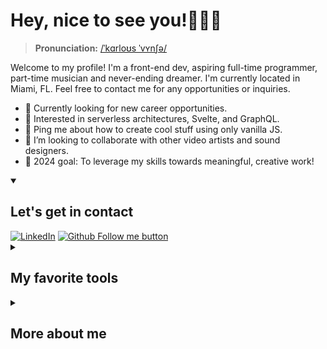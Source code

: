 # Hey, nice to see you!👨🏻‍💻

> **Pronunciation:** [&#x2F;ˈkɑrloʊs ˈvʏnʃə&#x2F;](http://ipa-reader.xyz/?text=%CB%88k%C9%91rlo%CA%8As%20%CB%88v%CA%8Fn%CA%83%C9%99&voice=Joey)

<!-- Note: GitHub converts the README Markdown to HTML and renders it on GitHub. After conversion, the HTML is sanitized, and for security reasons, it ignores certain HTML tags and attributes such as <script>, <style> etc. For this reason, I can use an align attribute instead of CSS. -->

Welcome to my profile! I'm a front-end dev, aspiring full-time programmer, part-time musician and never-ending dreamer. I'm currently located in Miami, FL. Feel free to contact me for any opportunities or inquiries.


- 🔭 Currently looking for new career opportunities.
- 🌱 Interested in serverless architectures, Svelte, and GraphQL.
- 💬 Ping me about how to create cool stuff using only vanilla JS.
- 👯 I’m looking to collaborate with other video artists and sound designers.
- 🥅 2024 goal: To leverage my skills towards meaningful, creative work!
<!-- - 🧐 Fun fact: Today is Wednesday, November 6 *(powered by Github Actions)*. -->

<details open> 
  <summary><h2>Let's get in contact</h2></summary>
<a href="https://linkedin.com/in/carloswunsche"><img alt="LinkedIn" src="https://img.shields.io/badge/carloswunsche-0077B5?logo=linkedin&logoColor=white"/></a>
<a href="https://linkedin.com/in/carloswunsche"><img alt="Github Follow me button" src="https://img.shields.io/github/followers/carloswunsche.svg?style=social&label=Follow&maxAge=2592000"/></a>

</details>
<details> 
  <summary><h2>My favorite tools</h2></summary>

  <h3>Programming languages</h3>
  <p>
      <a href="#"><img alt="HTML" src="https://img.shields.io/badge/HTML-E34F26.svg?logo=html5&logoColor=white"></a>
      <a href="#"><img alt="CSS" src="https://img.shields.io/badge/CSS-1572B6.svg?logo=css3&logoColor=white"></a>
      <a href="#"><img alt="JavaScript" src="https://img.shields.io/badge/JavaScript-F7DF1E.svg?logo=javascript&logoColor=black"></a>
      <a href="#"><img alt="TypeScript" src="https://img.shields.io/badge/TypeScript-007ACC.svg?logo=typescript&logoColor=white"></a>
      <a href="#"><img alt="Node.js" src="https://img.shields.io/badge/Node.js-43853D.svg?logo=node.js&logoColor=white"></a>
      <a href="#"><img alt="Lua" src="https://img.shields.io/badge/Lua-2C2D72?logo=lua&logoColor=white"></a>
      <a href="#"><img alt="Nunjucks" src="https://img.shields.io/badge/Nunjucks-1C4913?logo=nunjucks&logoColor=white"></a>
      <a href="#"><img alt="Python" src="https://img.shields.io/badge/Python-14354C.svg?logo=python&logoColor=white"></a>
      <a href="#"><img alt="Markdown" src="https://img.shields.io/badge/Markdown-000000.svg?logo=markdown&logoColor=white"></a>
      <a href="#"><img alt="Bash" src="https://img.shields.io/badge/Bash-121011.svg?logo=gnu-bash&logoColor=white"></a>
  </p>

  <h3>Frameworks and libraries</h3>
  <p>
      <a href="#"><img alt="Express.js" src="https://img.shields.io/badge/Express.js-404d59.svg?logo=express&logoColor=white"></a>
      <a href="#"><img alt="React" src="https://img.shields.io/badge/React-20232a.svg?logo=react&logoColor=%2361DAFB"></a>
      <a href="#"><img alt="Material UI" src="https://img.shields.io/badge/Material--UI-0081CB?logo=material-ui&logoColor=white"></a>
      <a href="#"><img alt="Bootstrap" src="https://img.shields.io/badge/Bootstrap-7952B3.svg?logo=bootstrap&logoColor=white"></a>
      <a href="#"><img alt="p5.js" src="https://img.shields.io/badge/p5.js-ED225D?logo=p5dotjs&logoColor=white"></a>
  </p>

  <h3>Databases and cloud hosting</h3>
  <p>
      <a href="#"><img alt="MongoDB" src ="https://img.shields.io/badge/MongoDB-4ea94b.svg?logo=mongodb&logoColor=white"></a>
      <a href="#"><img alt="Heroku" src="https://img.shields.io/badge/Heroku-430098.svg?logo=heroku&logoColor=white"></a>
      <a href="#"><img alt="Notion" src="https://img.shields.io/badge/Notion-010101.svg?logo=notion&logoColor=white"></a>
      <a href="#"><img alt="MySQL" src="https://img.shields.io/badge/MySQL-00f.svg?logo=mysql&logoColor=white"></a>
      <a href="#"><img alt="Netlify" src="https://img.shields.io/badge/Netlify-00C7B7?logo=netlify&logoColor=white"></a>
      <a href="#"><img alt="GitHub Pages" src="https://img.shields.io/badge/GitHub%20Pages-327FC7.svg?logo=github&logoColor=white"></a>
  </p>

  <h3>Software and tools</h3>
  <p>
      <a href="#"><img alt="Visual Studio Code" src="https://img.shields.io/badge/Visual%20Studio%20Code-0078d7.svg?logo=visual-studio-code&logoColor=white"></a>
      <!-- <a href="#"><img alt="Ubuntu" src="https://img.shields.io/badge/Ubuntu-E95420?logo=ubuntu&logoColor=white"></a> -->
      <a href="#"><img alt="Adobe Photoshop" src="https://img.shields.io/badge/Adobe%20Photoshop-31A8FF?logo=Adobe%20Photoshop&logoColor=white"></a>
      <a href="#"><img alt="Canva" src="https://img.shields.io/badge/Canva-%2300C4CC.svg?logo=Canva&logoColor=white"></a>            	
      <a href="#"><img alt="Git" src="https://img.shields.io/badge/Git-F05033.svg?logo=git&logoColor=white"></a>
      <a href="#"><img alt="Postman" src="https://img.shields.io/badge/Postman-FF6C37?logo=postman&logoColor=white"></a>
      <a href="#"><img alt="Bitwarden" src="https://img.shields.io/badge/-Bitwarden-175DDC?logo=bitwarden&logoColor=white"></a> 
      <a href="#"><img alt="Excel" src="https://img.shields.io/badge/Microsoft_Excel-217346?logo=microsoft-excel&logoColor=white"></a> 
      <a href="#"><img alt="OBS Studio" src="https://img.shields.io/badge/-OBS-302E31?logo=obs-studio&logoColor=white"></a>
      <a href="#"><img alt="Ableton Live" src="https://img.shields.io/badge/Ableton%20Live-000?logo=abletonlive&logoColor=white"></a>


  </p>
</details>

<details> 
  <summary><h2>More about me</h2></summary>

```javascript
const carl = {
  pronouns: 'he' | 'him',
  code: [Javascript, Typescript, HTML, CSS, Nunjucks],
  tools: [React, MongoDB, MaterialUI],
  architecture: ['mvc', ...moreToCome],
  challenge:
    'Build my own game engine using vanilla JS before 2024',
};
```
</details>


